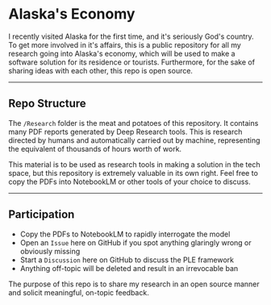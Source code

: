 # Alaska's Economy

I recently visited Alaska for the first time, and it's seriously God's country. To get more involved in it's affairs, this is a public repository for all my research going into Alaska's economy, which will be used to make a software solution for its residence or tourists. Furthermore, for the sake of sharing ideas with each other, this repo is open source.

---

## Repo Structure

The `/Research` folder is the meat and potatoes of this repository. It contains many PDF reports generated by Deep Research tools. This is research directed by humans and automatically carried out by machine, representing the equivalent of thousands of hours worth of work.

This material is to be used as research tools in making a solution in the tech space, but this repository is extremely valuable in its own right. Feel free to copy the PDFs into NotebookLM or other tools of your choice to discuss.

---

## Participation

- Copy the PDFs to NotebookLM to rapidly interrogate the model
- Open an `Issue` here on GitHub if you spot anything glaringly wrong or obviously missing
- Start a `Discussion` here on GitHub to discuss the PLE framework
- Anything off-topic will be deleted and result in an irrevocable ban

The purpose of this repo is to share my research in an open source manner and solicit meaningful, on-topic feedback.
